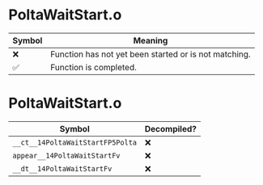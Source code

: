 # PoltaWaitStart.o
| Symbol | Meaning 
| ------------- | ------------- 
| :x: | Function has not yet been started or is not matching. 
| :white_check_mark: | Function is completed. 


# PoltaWaitStart.o
| Symbol | Decompiled? |
| ------------- | ------------- |
| `__ct__14PoltaWaitStartFP5Polta` | :x: |
| `appear__14PoltaWaitStartFv` | :x: |
| `__dt__14PoltaWaitStartFv` | :x: |

